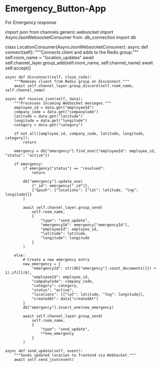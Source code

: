 # Emergency_Button-App
For Emergency response 



import json
from channels.generic.websocket import AsyncJsonWebsocketConsumer
from .db_connection import db

class LocationConsumer(AsyncJsonWebsocketConsumer):
    async def connect(self):
        """Connects client and adds to the Redis group."""
        self.room_name = "location_updates"
        await self.channel_layer.group_add(self.room_name, self.channel_name)
        await self.accept()

    async def disconnect(self, close_code):
        """Removes client from Redis group on disconnect."""
        await self.channel_layer.group_discard(self.room_name, self.channel_name)

    async def receive_json(self, data):
        """Processes incoming WebSocket messages."""
        employee_id = data.get("employeeId")
        company_code = data.get("companyCode")
        latitude = data.get("latitude")
        longitude = data.get("longitude")
        category = data.get("category")

        if not all([employee_id, company_code, latitude, longitude, category]):
            return  

        emergency = db["emergency"].find_one({"employeeId": employee_id, "status": "active"})

        if emergency:
            if emergency["status"] == "resolved":
                return  

            db["emergency"].update_one(
                {"_id": emergency["_id"]},
                {"$push": {"locations": {"lat": latitude, "lng": longitude}}}
            )

            await self.channel_layer.group_send(
                self.room_name,
                {
                    "type": "send_update",
                    "emergencyId": emergency["emergencyId"],
                    "employeeId": employee_id,
                    "latitude": latitude,
                    "longitude": longitude
                }
            )

        else:
            # Create a new emergency entry
            new_emergency = {
                "emergencyId": str(db["emergency"].count_documents({}) + 1).zfill(6),
                "employeeId": employee_id,
                "companyCode": company_code,
                "category": category,
                "status": "active",
                "locations": [{"lat": latitude, "lng": longitude}],
                "createdAt": data["createdAt"]
            }
            db["emergency"].insert_one(new_emergency)

            await self.channel_layer.group_send(
                self.room_name,
                {
                    "type": "send_update",
                    **new_emergency
                }
            )

    async def send_update(self, event):
        """Sends updated location to frontend via WebSocket."""
        await self.send_json(event)
